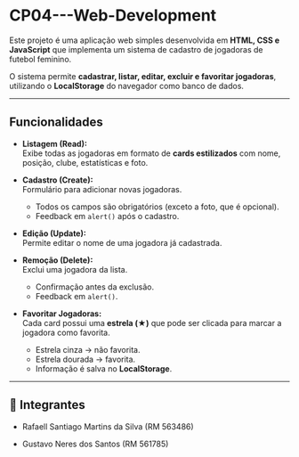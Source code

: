 # CP04---Web-Development

Este projeto é uma aplicação web simples desenvolvida em **HTML, CSS e JavaScript** que implementa um sistema de cadastro de jogadoras de futebol feminino.  

O sistema permite **cadastrar, listar, editar, excluir e favoritar jogadoras**, utilizando o **LocalStorage** do navegador como banco de dados.

---

## Funcionalidades

- **Listagem (Read):**  
  Exibe todas as jogadoras em formato de **cards estilizados** com nome, posição, clube, estatísticas e foto.  

- **Cadastro (Create):**  
  Formulário para adicionar novas jogadoras.  
  - Todos os campos são obrigatórios (exceto a foto, que é opcional).  
  - Feedback em `alert()` após o cadastro.  

- **Edição (Update):**  
  Permite editar o nome de uma jogadora já cadastrada.  

- **Remoção (Delete):**  
  Exclui uma jogadora da lista.  
  - Confirmação antes da exclusão.  
  - Feedback em `alert()`.  

- **Favoritar Jogadoras:**  
  Cada card possui uma **estrela (★)** que pode ser clicada para marcar a jogadora como favorita.  
  - Estrela cinza → não favorita.  
  - Estrela dourada → favorita.  
  - Informação é salva no **LocalStorage**.  

---

## 👥 Integrantes

- Rafaell Santiago Martins da Silva (RM 563486)

- Gustavo Neres dos Santos (RM 561785)